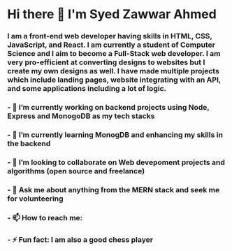 # Hi there 👋 I'm Syed Zawwar Ahmed
### I am a front-end web developer having skills in HTML, CSS, JavaScript, and React. I am currently a student of Computer Science and I aim to become a Full-Stack web developer. I am very pro-efficient at converting designs to websites but I create my own designs as well. I have made multiple projects which include landing pages, website integrating with an API, and some applications including a lot of logic.

### - 🔭 I’m currently working on backend projects using Node, Express and MonogoDB as my tech stacks
### - 🌱 I’m currently learning MonogDB and enhancing my skills in the backend 
### - 👯 I’m looking to collaborate on Web devepoment projects and algorithms (open source and freelance)
### - 💬 Ask me about anything from the MERN stack and seek me for volunteering
### - 📫 How to reach me: 
### - ⚡ Fun fact: I am also a good chess player
